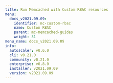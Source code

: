 ```yaml
---
title: Run Memcached with Custom RBAC resources
menu:
  docs_v2021.09.09:
    identifier: mc-custom-rbac
    name: Custom RBAC
    parent: mc-memcached-guides
    weight: 31
menu_name: docs_v2021.09.09
info:
  autoscaler: v0.6.0
  cli: v0.21.0
  community: v0.21.0
  enterprise: v0.8.0
  installer: v2021.09.09
  version: v2021.09.09
---
```


